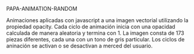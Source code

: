 PAPA-ANIMATION-RANDOM

Animaciones aplicadas con javascript a una imagen vectorial  utilizando la propiedad opacity. Cada ciclo de animación inicia con una opacidad calculada de manera aleatoria y termina con 1.
La imagen consta de 173 piezas diferentes, cada una con un tono de gris particular. Los ciclos de aninación se activan o se desactivan a merced del usuario.  
